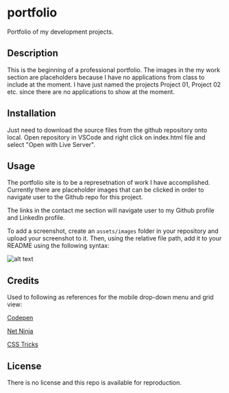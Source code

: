 # portfolio
Portfolio of my development projects.

## Description

This is the beginning of a professional portfolio. The images in the my work section are placeholders because I have no applications from class to include at the moment. I have just named the projects Project 01, Project 02 etc. since there are no applications to show at the moment.

## Installation

Just need to download the source files from the github repository onto local. Open repository in VSCode and right click on index.html file and select "Open with Live Server". 

## Usage

The portfolio site is to be a represetnation of work I have accomplished. Currently there are placeholder images that can be clicked in order to navigate user to the Github repo for this project. 

The links in the contact me section will navigate user to my Github profile and LinkedIn profile.

To add a screenshot, create an `assets/images` folder in your repository and upload your screenshot to it. Then, using the relative file path, add it to your README using the following syntax:

![alt text](assets/images/screenshot.png)

## Credits

Used to following as references for the mobile drop-down menu and grid view: 

[Codepen](https://codepen.io/taufik-nurrohman/pen/kKVrrE)

[Net Ninja](https://www.youtube.com/watch?v=FDh7Mdl2oww&list=PL4cUxeGkcC9g9Vh9MAA-XKnfJsWZnPZFw&index=9&themeRefresh=1)

[CSS Tricks](https://css-tricks.com/snippets/css/complete-guide-grid/)

## License

There is no license and this repo is available for reproduction.
